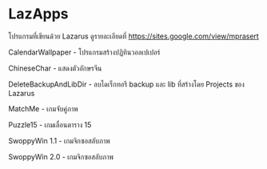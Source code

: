 # LazApps

โปรแกรมที่เขียนด้วย Lazarus   ดูรายละเอียดที่ https://sites.google.com/view/mprasert

  CalendarWallpaper - โปรแกรมสร้างปฏิทินวอลเปเปอร์
  
  ChineseChar - แสดงตัวอักษรจีน
  
  DeleteBackupAndLibDir - ลบไดเร็กทอรี backup และ lib ที่สร้างโดย Projects ของ Lazarus
  
  MatchMe - เกมจับคู่ภาพ
  
  Puzzle15 - เกมเลื่อนตาราง 15
  
  SwoppyWin 1.1 - เกมจิกซอสลับภาพ
  
  SwoppyWin 2.0 - เกมจิกซอสลับภาพ
  
